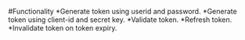 #Functionality
    *Generate token using userid and password.
    *Generate token using client-id and secret key.
    *Validate token.
    *Refresh token.
    *Invalidate token on token expiry.